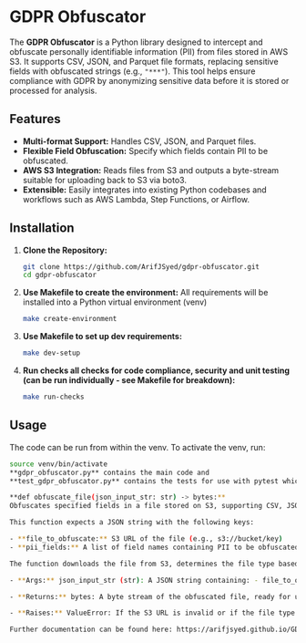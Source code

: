 # GDPR Obfuscator

The **GDPR Obfuscator** is a Python library designed to intercept and obfuscate personally identifiable information (PII) from files stored in AWS S3. It supports CSV, JSON, and Parquet file formats, replacing sensitive fields with obfuscated strings (e.g., `"***"`). This tool helps ensure compliance with GDPR by anonymizing sensitive data before it is stored or processed for analysis.

## Features
- **Multi-format Support:** Handles CSV, JSON, and Parquet files.
- **Flexible Field Obfuscation:** Specify which fields contain PII to be obfuscated.
- **AWS S3 Integration:** Reads files from S3 and outputs a byte-stream suitable for uploading back to S3 via boto3.
- **Extensible:** Easily integrates into existing Python codebases and workflows such as AWS Lambda, Step Functions, or Airflow.

## Installation

1. **Clone the Repository:**
   ```bash
   git clone https://github.com/ArifJSyed/gdpr-obfuscator.git
   cd gdpr-obfuscator

2. **Use Makefile to create the environment:**
   All requirements will be installed into a Python virtual environment (venv)
   ```bash
   make create-environment

4. **Use Makefile to set up dev requirements:**
   ```bash
   make dev-setup

5. **Run checks all checks for code compliance, security and unit testing (can be run individually - see Makefile for breakdown):**
   ```bash
   make run-checks

## Usage

The code can be run from within the venv. To activate the venv, run:
   ```bash
   source venv/bin/activate
**gdpr_obfuscator.py** contains the main code and
**test_gdpr_obfuscator.py** contains the tests for use with pytest which can be run from the Makefile eg. **make unit-test**

**def obfuscate_file(json_input_str: str) -> bytes:**
Obfuscates specified fields in a file stored on S3, supporting CSV, JSON, and Parquet formats.

This function expects a JSON string with the following keys:

- **file_to_obfuscate:** S3 URL of the file (e.g., s3://bucket/key)
- **pii_fields:** A list of field names containing PII to be obfuscated.
  
The function downloads the file from S3, determines the file type based on its extension, obfuscates the PII fields using the appropriate helper function, and returns the modified file as bytes.

- **Args:** json_input_str (str): A JSON string containing: - file_to_obfuscate: S3 URL of the file. - pii_fields: List of PII fields to obfuscate.

- **Returns:** bytes: A byte stream of the obfuscated file, ready for use with boto3 S3 PutObject.

- **Raises:** ValueError: If the S3 URL is invalid or if the file type is unsupported.

Further documentation can be found here: https://arifjsyed.github.io/GDPR_Obfuscator/
